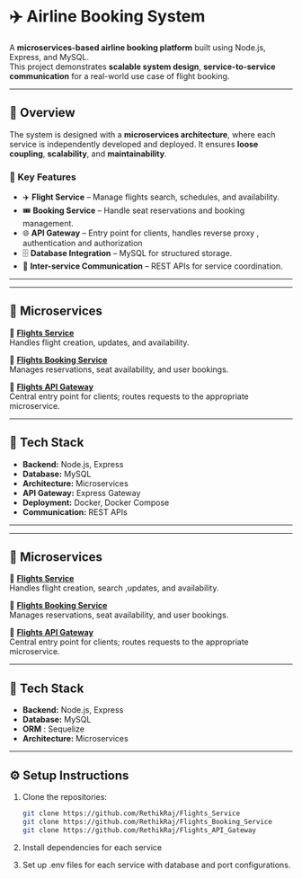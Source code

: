 # ✈️ Airline Booking System  

A **microservices-based airline booking platform** built using Node.js, Express, and MySQL.  
This project demonstrates **scalable system design**, **service-to-service communication**  for a real-world use case of flight booking.  

---

## 📌 Overview  
The system is designed with a **microservices architecture**, where each service is independently developed and deployed. It ensures **loose coupling**, **scalability**, and **maintainability**.

### 🔑 Key Features  
- ✈️ **Flight Service** – Manage flights search, schedules, and availability.  
- 🎟 **Booking Service** – Handle seat reservations and booking management.  
- 🌐 **API Gateway** – Entry point for clients, handles reverse proxy , authentication and authorization
- 🗄 **Database Integration** – MySQL for structured storage.  
- 📨 **Inter-service Communication** – REST APIs for service coordination.  

---


---

## 📂 Microservices  

🔹 **[Flights Service](https://github.com/RethikRaj/Flights_Service)**  
Handles flight creation, updates, and availability.  

🔹 **[Flights Booking Service](https://github.com/RethikRaj/Flights_Booking_Service)**  
Manages reservations, seat availability, and user bookings.  

🔹 **[Flights API Gateway](https://github.com/RethikRaj/Flights_API_Gateway)**  
Central entry point for clients; routes requests to the appropriate microservice.  

---

## 🚀 Tech Stack  

- **Backend:** Node.js, Express  
- **Database:** MySQL  
- **Architecture:** Microservices  
- **API Gateway:** Express Gateway  
- **Deployment:** Docker, Docker Compose  
- **Communication:** REST APIs  

---


---

## 📂 Microservices  

🔹 **[Flights Service](https://github.com/RethikRaj/Flights_Service)**  
Handles flight creation, search ,updates, and availability.  

🔹 **[Flights Booking Service](https://github.com/RethikRaj/Flights_Booking_Service)**  
Manages reservations, seat availability, and user bookings.  

🔹 **[Flights API Gateway](https://github.com/RethikRaj/Flights_API_Gateway)**  
Central entry point for clients; routes requests to the appropriate microservice.  

---

## 🚀 Tech Stack  

- **Backend:** Node.js, Express  
- **Database:** MySQL  
- **ORM** : Sequelize
- **Architecture:** Microservices  

---

## ⚙️ Setup Instructions  

1. Clone the repositories:  
   ```bash
   git clone https://github.com/RethikRaj/Flights_Service
   git clone https://github.com/RethikRaj/Flights_Booking_Service
   git clone https://github.com/RethikRaj/Flights_API_Gateway

2. Install dependencies for each service

3. Set up .env files for each service with database and port configurations.


